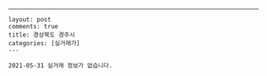 ---
    layout: post
    comments: true
    title: 경상북도 경주시
    categories: [실거래가]
    ---

    2021-05-31 실거래 정보가 없습니다.

    